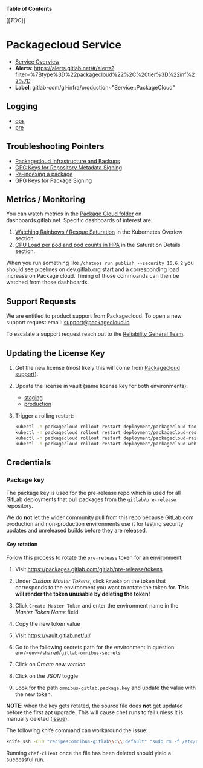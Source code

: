 <!-- MARKER: do not edit this section directly. Edit services/service-catalog.yml then run scripts/generate-docs -->

**Table of Contents**

[[_TOC_]]

# Packagecloud Service

* [Service Overview](https://dashboards.gitlab.net/d/packagecloud-main/packagecloud-overview)
* **Alerts**: <https://alerts.gitlab.net/#/alerts?filter=%7Btype%3D%22packagecloud%22%2C%20tier%3D%22inf%22%7D>
* **Label**: gitlab-com/gl-infra/production~"Service::PackageCloud"

## Logging

* [ops](https://nonprod-log.gitlab.net/app/r/s/xBFHH)
* [pre](https://nonprod-log.gitlab.net/app/r/s/5ATui)

## Troubleshooting Pointers

* [Packagecloud Infrastructure and Backups](infrastructure.md)
* [GPG Keys for Repository Metadata Signing](manage-repository-metadata-signing-keys.md)
* [Re-indexing a package](reindex-package.md)
* [GPG Keys for Package Signing](../packaging/manage-package-signing-keys.md)
<!-- END_MARKER -->

## Metrics / Monitoring

You can watch metrics in the [Package Cloud folder](https://dashboards.gitlab.net/dashboards/f/packagecloud/packagecloud) on dashboards.gitlab.net.  Specific dashboards of interest are:

1.  [Watching Rainbows / Resque Saturation](https://dashboards.gitlab.net/d/packagecloud-main/packagecloud3a-overview?orgId=1) in the Kubernetes Overiew section.
2.  [CPU Load per pod and pod counts in HPA](https://dashboards.gitlab.net/d/packagecloud-main/packagecloud3a-overview?orgId=1) in the Saturation Details section.

When you run something like `/chatops run publish --security 16.6.2` you should see pipelines on dev.gitlab.org start and a corresponding load increase on Package cloud.  Timing of those commoands can then be watched from those dashboards.

## Support Requests

We are entitled to product support from Packagecloud.  To open a new support request email: <support@packagecloud.io>

To escalate a support request reach out to the [Reliability General Team](https://about.gitlab.com/handbook/engineering/infrastructure/team/reliability/general.html).

## Updating the License Key

1. Get the new license (most likely this will come from [Packagecloud support](#support-requests)).
1. Update the license in vault (same license key for both environments):

    * [staging](https://vault.gitlab.net/ui/vault/secrets/k8s/kv/pre-gitlab-gke%2Fpackagecloud%2Fpackagecloud/details)
    * [production](https://vault.gitlab.net/ui/vault/secrets/k8s/kv/ops-gitlab-gke%2Fpackagecloud%2Fpackagecloud/details)

1. Trigger a rolling restart:

    ```sh
    kubectl -n packagecloud rollout restart deployment/packagecloud-toolbox
    kubectl -n packagecloud rollout restart deployment/packagecloud-resque
    kubectl -n packagecloud rollout restart deployment/packagecloud-rainbows
    kubectl -n packagecloud rollout restart deployment/packagecloud-web
    ```

## Credentials

### Package key

The package key is used for the pre-release repo which is used for
all GitLab deployments that pull packages from the `gitlab/pre-release` repository.

We do **not** let the wider community pull from this repo because GitLab.com
production and non-production environments use it for testing security updates
and unreleased builds before they are released.

#### Key rotation

Follow this process to rotate the `pre-release` token for an environment:

1. Visit <https://packages.gitlab.com/gitlab/pre-release/tokens>
1. Under _Custom Master Tokens_, click `Revoke` on the token that corresponds to the environment you want to rotate the token for. **This will render the token unusable by deleting the token!**

1. Click `Create Master Token` and enter the environment name in the _Master Token Name_ field
1. Copy the new token value
1. Visit <https://vault.gitlab.net/ui/>
1. Go to the following secrets path for the environment in question: `env/<env>/shared/gitlab-omnibus-secrets`
1. Click on _Create new version_
1. Click on the _JSON_ toggle
1. Look for the path `omnibus-gitlab.package.key` and update the value with the new token.

**NOTE**: when the key gets rotated, the source file does **not** get updated before the first apt upgrade.
This will cause chef runs to fail unless it is manually deleted ([issue](https://gitlab.com/gitlab-com/gl-infra/reliability/-/issues/7459)).

The following knife command can workaround the issue:

```sh
knife ssh -C10 "recipes:omnibus-gitlab\\:\\:default" "sudo rm -f /etc/apt/sources.list.d/gitlab_pre-release.list"
```

Running `chef-client` once the file has been deleted should yield a successful run.
